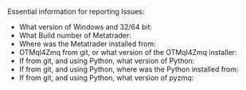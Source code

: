 Essential information for reporting Issues:
* What version of Windows and 32/64 bit:
* What Build number of Metatrader:
* Where was the Metatrader installed from:
* OTMql4Zmq from git, or what version of the OTMql4Zmq installer:
* If from git, and using Python, what version of Python:
* If from git, and using Python, where was the Python installed from:
* If from git, and using Python, what version of pyzmq:
